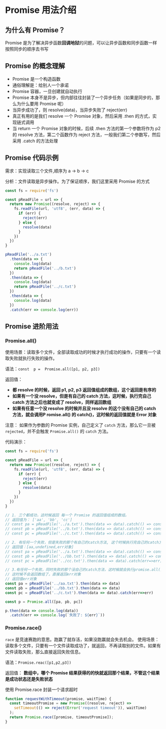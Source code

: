 # Promise 用法介绍

## 为什么有 Promise？
Promise 是为了解决异步函数**回调地狱**的问题，可以让异步函数和同步函数一样按照同步的顺序去书写



## Promise 的概念理解
* Promise 是一个构造函数
* 通俗理解是：给别人一个承诺
* Promise 容器，一旦创建就自动执行
* Promise 本身不是异步，但内部往往封装了一个异步任务（如果是同步的，那么为什么要用 Promise 呢）
* 当异步成功了，则 resolve(data)，当异步失败了 reject(err)
* 真正有用的是我们 resolve 一个 Promise 对象，然后采用 .then 的方式，实现链式调用
* 当 return 一个 Promise 对象的时候，后续 .then 方法的第一个参数将作为 p2 的 resolve 方法，第二个函数作为 reject 方法，一般我们第二个参数写，然后采用 .catch 的方法处理



## Promise 代码示例
需求：实现读取三个文件,顺序为 a -> b -> c 

分析：文件读取是异步操作。为了保证顺序，我们这里采用 Promise 的方式

```javascript
const fs = require('fs')

const pReadFile = url => {
  return new Promise((resolve, reject) => {
    fs.readFile(url, 'utf8', (err, data) => {
      if (err) {
        reject(err)
      } else {
        resolve(data)
      }
    })
  })
}

pReadFile('../a.txt')
  .then(data => {
    console.log(data)
    return pReadFile('../b.txt')
  })
  .then(data => {
    console.log(data)
    return pReadFile('../c.txt')
  })
  .then(data => {
    console.log(data)
  })
  .catch(err => console.log(err))
```




## Promise 进阶用法

### Promise.all()
使用场景：读取多个文件，全部读取成功的时候才执行成功的操作，只要有一个读取失败就执行失败的操作。

语法：`const  p =  Promise.all([p1, p2, p3])`

返回值：
* **都 resolve 的时候，返回 p1, p2, p3 返回值组成的数组，这个返回是有序的**
* **如果有一个没 resolve，但是有自己的 catch 方法，这时候，执行完自己 catch 方法之后也就变成了 resolve，同样返回数组**
* **如果有任意一个没 resolve 的时候并且没 resolve 的这个没有自己的 catch 方法，就会调用P romise.all() 的 catch()，这时候的返回值就是 Error 对象**

注意：
如果作为参数的 Promise 实例，自己定义了 `catch` 方法，那么它一旦被 `rejected`，并不会触发 `Promise.all()` 的 `catch` 方法。

代码演示：

```javascript
const fs = require('fs')

const pReadFile = url => {
  return new Promise((resolve, reject) => {
    fs.readFile(url, 'utf8', (err, data) => {
      if (err) {
        reject(err)
      } else {
        resolve(data)
      }
    })
  })
}

// 1. 三个都成功，这时候返回 每一个 Promise 的返回值组成的数组。
// 返回值为： ['aa', 'bb', 'cc']
// const pa = pReadFile('../a.txt').then(data => data).catch(() => console.log('a出错了'))
// const pb = pReadFile('../b.txt').then(data => data).catch(() => console.log('b出错了'))
// const pc = pReadFile('../c.txt').then(data => data).catch(() => console.log('c出错了'))

// 2. 有任何一个失败，但是失败的那个有自己的catch方法, 这个时候执行完自己的catch方法后也变成了resolved状态
// 返回值：[aa,undefined,err对象]
// const pa = pReadFile('../a.txt').then(data => data).catch(() => console.log('a出错了'))
// const pb = pReadFile('../bb.txt').then(data => data).catch(() => console.log('b出错了'))
// const pc = pReadFile('../cc.txt').then(data => data).catch(err=>err)

// 3.有任何一个失败，同时失败的那个没自己的catch方法，这时候就会执行promise.all()的catch方法,
// 这时候不会返回数组了。直接返回err对象
// 返回值err对象
const pa = pReadFile('../aa.txt').then(data => data)
const pb = pReadFile('../bb.txt').then(data => data)
const pc = pReadFile('../c.txt').then(data => data).catch(err=>err)

const p = Promise.all([pa, pb, pc])

p.then(data => console.log(data))
  .catch(err => console.log(`失败了: ${err}`))

```

### Promise.race()
`race` 是竞速赛跑的意思。跑赢了就存活，如果没跑赢就会失去机会。
使用场景：读取多个文件，只要有一个文件读取成功了，就返回，不再读取别的文件。如果有文件读取失败，那么直接返回失败信息。

语法：`Promise.reac([p1,p2,p3])`

返回值：
**数组中，哪个 Promise 结果获得的的快就返回那个结果，不管这个结果是成功状态还是失败状态**


使用 Promise.race 封装一个请求超时

```js
function requestWithTimeout(promise, waitTime) {
  const timeoutPromise = new Promise((resolve, reject) =>
    setTimeout(() => reject(Error('request timeout')), waitTime)
  );
  return Promise.race([promise, timeoutPromise]);
}

```